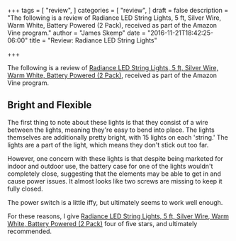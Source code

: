 +++
tags = [
  "review",
]
categories = [
  "review",
]
draft = false
description = "The following is a review of Radiance LED String Lights, 5 ft, Silver Wire, Warm White, Battery Powered (2 Pack), received as part of the Amazon Vine program."
author = "James Skemp"
date = "2016-11-21T18:42:25-06:00"
title = "Review: Radiance LED String Lights"

+++

The following is a review of [Radiance LED String Lights, 5 ft, Silver Wire, Warm White, Battery Powered (2 Pack)][review], received as part of the Amazon Vine program.

## Bright and Flexible

The first thing to note about these lights is that they consist of a wire between the lights, meaning they're easy to bend into place. The lights themselves are additionally pretty bright, with 15 lights on each 'string.' The lights are a part of the light, which means they don't stick out too far.

However, one concern with these lights is that despite being marketed for indoor and outdoor use, the battery case for one of the lights wouldn't completely close, suggesting that the elements may be able to get in and cause power issues. It almost looks like two screws are missing to keep it fully closed.

The power switch is a little iffy, but ultimately seems to work well enough.

For these reasons, I give [Radiance LED String Lights, 5 ft, Silver Wire, Warm White, Battery Powered (2 Pack)][review] four of five stars, and ultimately recommended.

[review]: http://amzn.to/2geMoz4
